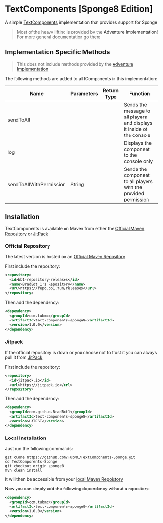 # TextComponents [Sponge8 Edition]

A simple [TextComponents](https://github.com/TubMC/TextComponents) implementation that provides support for Sponge

> Most of the heavy lifting is provided by the [Adventure Implementation](https://github.com/TubMC/TextComponents-Adventure/tree/master)! For more general documentation go there


## Implementation Specific Methods

> This does not include methods provided by the [Adventure Implementation](https://github.com/TubMC/TextComponents-Adventure/tree/master)

The following methods are added to all IComponents in this implementation:

| Name     | Parameters    | Return Type   | Function                                          |
|----------|---------------|---------------|---------------------------------------------------|
|sendToAll|||Sends the message to all players and displays it inside of the console|
|log|||Displays the component to the console only|
|sendToAllWithPermission|String||Sends the component to all players with the provided permission|

## Installation

TextComponents is available on Maven from either the [Official Maven Repository](https://repo.bb1.fun/#/releases/com/tubmc/text-components-sponge8) or [JitPack](https://jitpack.io/#TubMC/TextComponents-Sponge)

### Official Repository

The latest version is hosted on an [Official Maven Repository](https://repo.bb1.fun/#/releases/com/tubmc/text-components-sponge8)

First include the repository:

```xml
<repository>
  <id>bb1-repository-releases</id>
  <name>BradBot_1's Repository</name>
  <url>https://repo.bb1.fun/releases</url>
</repository>
```

Then add the dependency:

```xml
<dependency>
  <groupId>com.tubmc</groupId>
  <artifactId>text-components-sponge8</artifactId>
  <version>1.0.0</version>
</dependency>
```

### Jitpack

If the official repository is down or you choose not to trust it you can always pull it from [JitPack](https://jitpack.io/#TubMC/TextComponents-Sponge)

First include the repository:

```xml
<repository>
  <id>jitpack.io</id>
  <url>https://jitpack.io</url>
</repository>
```

Then add the dependency:

```xml
<dependency>
  <groupId>com.github.BradBot1</groupId>
  <artifactId>text-components-sponge8</artifactId>
  <version>LATEST</version>
</dependency>
```

### Local Installation

Just run the following commands:

```shell
git clone https://github.com/TubMC/TextComponents-Sponge.git
cd TextComponents-Sponge
git checkout origin sponge8
mvn clean install
```

It will then be accessible from your [local Maven Repoistory](https://www.javatpoint.com/maven-repository)

Now you can simply add the following dependency without a repository:

```xml
<dependency>
  <groupId>com.tubmc</groupId>
  <artifactId>text-components-sponge8</artifactId>
  <version>1.0.0</version>
</dependency>
```